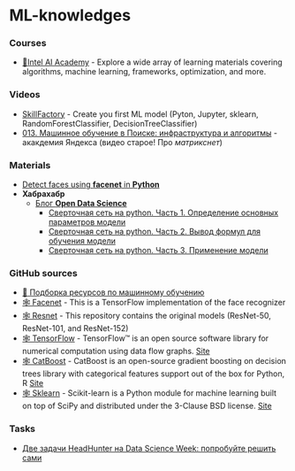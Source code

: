 # ML-knowledges

### Courses

* [🔬Intel AI Academy](https://software.intel.com/en-us/ai-academy?utm_source=habrahabr.ru&utm_medium=Syndication&utm_campaign=AI_academy) - Explore a wide array of learning materials covering algorithms, machine learning, frameworks, optimization, and more.

### Videos

* [SkillFactory](https://www.youtube.com/watch?v=T0Myf8B0Dj8) - Create you first ML model (Pyton, Jupyter, sklearn, RandomForestClassifier, DecisionTreeClassifier)
* [013. Машинное обучение в Поиске: инфраструктура и алгоритмы](https://www.youtube.com/watch?v=g-bPnhKU0P8) - акакдемия Яндекса (видео старое! Про *матрикснет*)

### Materials

* [Detect faces using **facenet** in **Python**](http://jekel.me/2017/How-to-detect-faces-using-facenet/)
* **Хабрахабр**
  - [Блог **Open Data Science**](https://habrahabr.ru/company/ods/)
    + [Сверточная сеть на python. Часть 1. Определение основных параметров модели](https://habrahabr.ru/company/ods/blog/344008/)
    + [Сверточная сеть на python. Часть 2. Вывод формул для обучения модели](https://habrahabr.ru/company/ods/blog/344116/)
    + [Сверточная сеть на python. Часть 3. Применение модели](https://habrahabr.ru/company/ods/blog/344888/)

### GitHub sources

* [📝 Подборка ресурсов по машинному обучению](https://github.com/demidovakatya/vvedenie-mashinnoe-obuchenie)
* [🕸️ Facenet](https://github.com/davidsandberg/facenet) - This is a TensorFlow implementation of the face recognizer
* [🕸️ Resnet](https://github.com/KaimingHe/deep-residual-networks) - This repository contains the original models (ResNet-50, ResNet-101, and ResNet-152)
* [🕸️ TensorFlow](https://github.com/tensorflow/tensorflow) - TensorFlow™ is an open source software library for numerical computation using data flow graphs. [Site](https://www.tensorflow.org/)
* [🕸️ CatBoost](https://github.com/catboost/catboost) - CatBoost is an open-source gradient boosting on decision trees library with categorical features support out of the box for Python, R [Site](https://catboost.yandex)
* [🕸️ Sklearn](https://github.com/scikit-learn/scikit-learn) - Scikit-learn is a Python module for machine learning built on top of SciPy and distributed under the 3-Clause BSD license. [Site](http://scikit-learn.org)

### Tasks

* [Две задачи HeadHunter на Data Science Week: попробуйте решить сами](https://habrahabr.ru/company/hh/blog/268319/)


